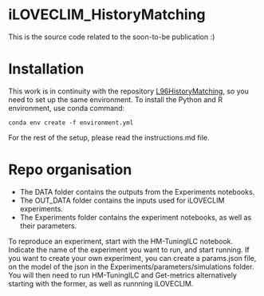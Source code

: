 # iLOVECLIM_HistoryMatching
This is the source code related to the soon-to-be publication :)

# Installation
This work is in continuity with the repository [L96HistoryMatching](https://github.com/HRMES-MOPGA/L96HistoryMatching), so you need to set up the same environment. To install the Python and R environment, use conda command: 

```
conda env create -f environment.yml
```

For the rest of the setup, please read the instructions.md file. 

# Repo organisation

* The DATA folder contains the outputs from the Experiments notebooks.
* The OUT_DATA folder contains the inputs used for iLOVECLIM experiments.
* The Experiments folder contains the experiment notebooks, as well as their parameters.

To reproduce an experiment, start with the HM-TuningILC notebook. Indicate the name of the experiment you want to run, and start running.
If you want to create your own experiment, you can create a params.json file, on the model of the json in the Experiments/parameters/simulations folder. You will then need to run HM-TuningILC and Get-metrics alternatively starting with the former, as well as runnning iLOVECLIM. 
